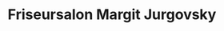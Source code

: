 ---
title: "Friseursalon Margit Jurgovsky"
url: /mallersdorf-pfaffenberg/friseursalon-margit-jurgovsky/
shop: Friseur
---